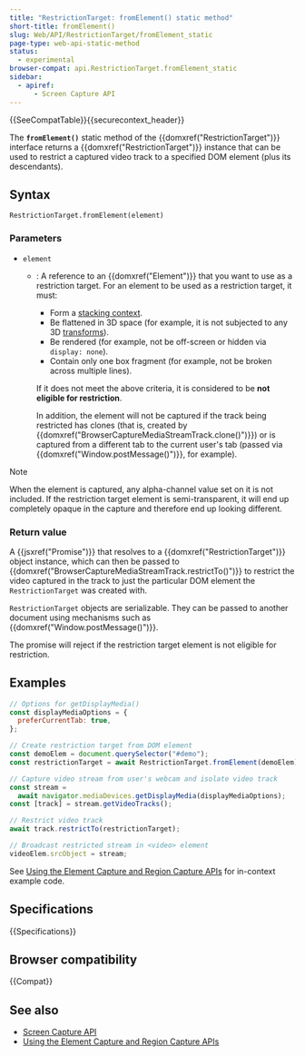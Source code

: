 ```yaml
---
title: "RestrictionTarget: fromElement() static method"
short-title: fromElement()
slug: Web/API/RestrictionTarget/fromElement_static
page-type: web-api-static-method
status:
  - experimental
browser-compat: api.RestrictionTarget.fromElement_static
sidebar:
  - apiref:
      - Screen Capture API
---
```


{{SeeCompatTable}}{{securecontext_header}}

The **`fromElement()`** static method of the {{domxref("RestrictionTarget")}} interface returns a {{domxref("RestrictionTarget")}} instance that can be used to restrict a captured video track to a specified DOM element (plus its descendants).

## Syntax

```js-nolint
RestrictionTarget.fromElement(element)
```

### Parameters

- `element`
  - : A reference to an {{domxref("Element")}} that you want to use as a restriction target. For an element to be used as a restriction target, it must:
    - Form a [stacking context](/en-US/docs/Web/CSS/CSS_positioned_layout/Stacking_context).
    - Be flattened in 3D space (for example, it is not subjected to any 3D [transforms](/en-US/docs/Web/CSS/CSS_transforms)).
    - Be rendered (for example, not be off-screen or hidden via `display: none`).
    - Contain only one box fragment (for example, not be broken across multiple lines).

    If it does not meet the above criteria, it is considered to be **not eligible for restriction**.

    In addition, the element will not be captured if the track being restricted has clones (that is, created by {{domxref("BrowserCaptureMediaStreamTrack.clone()")}}) or is captured from a different tab to the current user's tab (passed via {{domxref("Window.postMessage()")}}, for example).

> [!NOTE]
> When the element is captured, any alpha-channel value set on it is not included. If the restriction target element is semi-transparent, it will end up completely opaque in the capture and therefore end up looking different.

### Return value

A {{jsxref("Promise")}} that resolves to a {{domxref("RestrictionTarget")}} object instance, which can then be passed to {{domxref("BrowserCaptureMediaStreamTrack.restrictTo()")}} to restrict the video captured in the track to just the particular DOM element the `RestrictionTarget` was created with.

`RestrictionTarget` objects are serializable. They can be passed to another document using mechanisms such as {{domxref("Window.postMessage()")}}.

The promise will reject if the restriction target element is not eligible for restriction.

## Examples

```js
// Options for getDisplayMedia()
const displayMediaOptions = {
  preferCurrentTab: true,
};

// Create restriction target from DOM element
const demoElem = document.querySelector("#demo");
const restrictionTarget = await RestrictionTarget.fromElement(demoElem);

// Capture video stream from user's webcam and isolate video track
const stream =
  await navigator.mediaDevices.getDisplayMedia(displayMediaOptions);
const [track] = stream.getVideoTracks();

// Restrict video track
await track.restrictTo(restrictionTarget);

// Broadcast restricted stream in <video> element
videoElem.srcObject = stream;
```

See [Using the Element Capture and Region Capture APIs](/en-US/docs/Web/API/Screen_Capture_API/Element_Region_Capture) for in-context example code.

## Specifications

{{Specifications}}

## Browser compatibility

{{Compat}}

## See also

- [Screen Capture API](/en-US/docs/Web/API/Screen_Capture_API)
- [Using the Element Capture and Region Capture APIs](/en-US/docs/Web/API/Screen_Capture_API/Element_Region_Capture)
